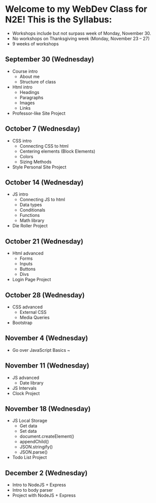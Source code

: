 # Welcome to my WebDev Class for N2E! This is the Syllabus: 

- Workshops include but not surpass week of Monday, November 30. 
- No workshops on Thanksgiving week (Monday, November 23 – 27)
- 9 weeks of workshops

## September 30 (Wednesday)
- Course intro
  - About me
  - Structure of class
- Html intro
  - Headings
  - Paragraphs
  - Images
  - Links
- Professor-like Site Project

## October 7 (Wednesday)
- CSS intro
  - Connecting CSS to html
  - Centering elements (Block Elements)
  - Colors
  - Sizing Methods
- Style Personal Site Project

## October 14 (Wednesday)
- JS intro
  - Connecting JS to html
  - Data types
  - Conditionals
  - Functions
  - Math library
- Die Roller Project


## October 21 (Wednesday)
- Html advanced
  - Forms
  - Inputs
  - Buttons
  - Divs
- Login Page Project


## October 28 (Wednesday)
- CSS advanced
  - External CSS
  - Media Queries
- Bootstrap


## November 4 (Wednesday)
- Go over JavaScript Basics ~

## November 11 (Wednesday)
- JS advanced
  - Date library
- JS Intervals 
- Clock Project

## November 18 (Wednesday)
- JS Local Storage
  - Get data
  - Set data
  - document.createElement()
  - appendChild()
  - JSON.stringify()
  - JSON.parse()
- Todo List Project

## December 2 (Wednesday)
- Intro to NodeJS + Express
- Intro to body parser
- Project with NodeJS + Express
